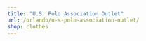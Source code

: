 ```yaml
---
title: "U.S. Polo Association Outlet"
url: /orlando/u-s-polo-association-outlet/
shop: clothes
---
```

